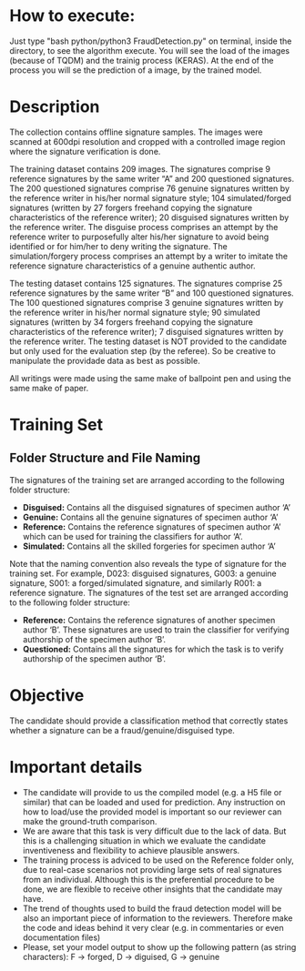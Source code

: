 # How to execute:

Just type "bash  python/python3 FraudDetection.py" on terminal, inside the directory, to see the algorithm execute. You will see the load of the images (because of TQDM) and the trainig process (KERAS). At the end of the process you will se the prediction of a image, by the trained model. 

# Description

The collection contains offline signature samples. The images were scanned at 600dpi resolution and cropped with a controlled image region where the signature verification is done.

The training dataset contains 209 images. The signatures comprise 9 reference signatures by the same writer “A” and 200 questioned signatures. The 200 questioned signatures comprise 76 genuine signatures written by the reference writer in his/her normal signature style; 104 simulated/forged signatures (written by 27 forgers freehand copying the signature characteristics of the reference writer); 20 disguised signatures written by the reference writer. The disguise process comprises an attempt by the reference writer to purposefully alter his/her signature to avoid being identified or for him/her to deny writing the signature. The simulation/forgery process comprises an attempt by a writer to imitate the reference signature characteristics of a genuine authentic author.

The testing dataset contains 125 signatures. The signatures comprise 25 reference signatures by the same writer “B” and 100 questioned signatures. The 100 questioned signatures comprise 3 genuine signatures written by the reference writer in his/her normal signature style; 90 simulated signatures (written by 34 forgers freehand copying the signature characteristics of the reference writer); 7 disguised signatures written by the reference writer. The testing dataset is NOT provided to the candidate but only used for the evaluation step (by the referee). So be creative to manipulate the providade data as best as possible.

All writings were made using the same make of ballpoint pen and using the same make of paper.

# Training Set

## Folder Structure and File Naming

The signatures of the training set are arranged according to the following folder structure:

- **Disguised:** Contains all the disguised signatures of specimen author ‘A’
- **Genuine:** Contains all the genuine signatures of specimen author ‘A’
- **Reference:** Contains the reference signatures of specimen author ‘A’ which can be used for training the classifiers for author ‘A’.
- **Simulated:** Contains all the skilled forgeries for specimen author ‘A’

Note that the naming convention also reveals the type of signature for the training set. For example, D023: disguised signatures, G003: a genuine signature, S001: a forged/simulated signature, and similarly R001: a reference signature. The signatures of the test set are arranged according to the following folder structure:

- **Reference:** Contains the reference signatures of another specimen author ‘B’. These signatures are used to train the classifier for verifying authorship of the specimen author ‘B’.
- **Questioned:** Contains all the signatures for which the task is to verify authorship of the specimen author ‘B’.

# Objective

The candidate should provide a classification method that correctly states whether a signature can be a fraud/genuine/disguised type.

# Important details

- The candidate will provide to us the compiled model (e.g. a H5 file or similar) that can be loaded and used for prediction. Any instruction on how to load/use the provided model is important so our reviewer can make the ground-truth comparison.
- We are aware that this task is very difficult due to the lack of data. But this is a challenging situation in which we evaluate the candidate inventiveness and flexibility to achieve plausible answers.
- The training process is adviced to be used on the Reference folder only, due to real-case scenarios not providing large sets of real signatures from an individual. Although this is the preferential procedure to be done, we are flexible to receive other insights that the candidate may have.
- The trend of thoughts used to build the fraud detection model will be also an important piece of information to the reviewers. Therefore make the code and ideas behind it very clear (e.g. in commentaries or even documentation files)
- Please, set your model output to show up the following pattern (as string characters): F -> forged, D -> diguised, G -> genuine
